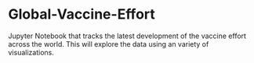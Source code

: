 # Global-Vaccine-Effort
Jupyter Notebook that tracks the latest development of the vaccine effort across the world. This will explore the data using an variety of visualizations. 
